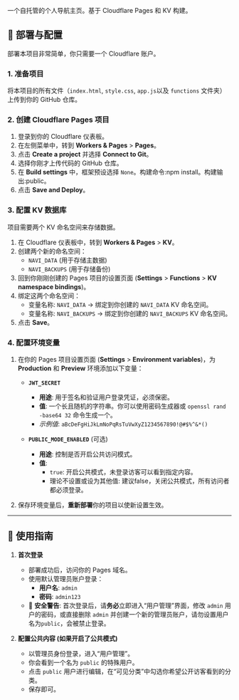 一个自托管的个人导航主页。基于 Cloudflare Pages 和 KV 构建。



## 🚀 部署与配置

部署本项目非常简单，你只需要一个 Cloudflare 账户。

### 1. 准备项目

将本项目的所有文件（`index.html`, `style.css`, `app.js`以及 `functions` 文件夹）上传到你的 GitHub 仓库。

### 2. 创建 Cloudflare Pages 项目

1.  登录到你的 Cloudflare 仪表板。
2.  在左侧菜单中，转到 **Workers & Pages** > **Pages**。
3.  点击 **Create a project** 并选择 **Connect to Git**。
4.  选择你刚才上传代码的 GitHub 仓库。
5.  在 **Build settings** 中，框架预设选择 `None`。构建命令:npm install。构建输出:public。
6.  点击 **Save and Deploy**。

### 3. 配置 KV 数据库

项目需要两个 KV 命名空间来存储数据。

1.  在 Cloudflare 仪表板中，转到 **Workers & Pages** > **KV**。
2.  创建两个新的命名空间：
    * `NAVI_DATA` (用于存储主数据)
    * `NAVI_BACKUPS` (用于存储备份)
3.  回到你刚刚创建的 Pages 项目的设置页面 (**Settings** > **Functions** > **KV namespace bindings**)。
4.  绑定这两个命名空间：
    * 变量名称: `NAVI_DATA` → 绑定到你创建的 `NAVI_DATA` KV 命名空间。
    * 变量名称: `NAVI_BACKUPS` → 绑定到你创建的 `NAVI_BACKUPS` KV 命名空间。
5.  点击 **Save**。

### 4. 配置环境变量

1.  在你的 Pages 项目设置页面 (**Settings** > **Environment variables**)，为 **Production** 和 **Preview** 环境添加以下变量：

    * **`JWT_SECRET`**
        * **用途**: 用于签名和验证用户登录凭证，必须保密。
        * **值**: 一个长且随机的字符串。你可以使用密码生成器或 `openssl rand -base64 32` 命令生成一个。
        * *示例值*: `aBcDeFgHiJkLmNoPqRsTuVwXyZ1234567890!@#$%^&*()`

    * **`PUBLIC_MODE_ENABLED`** (可选)
        * **用途**: 控制是否开启公共访问模式。
        * **值**:
            * `true`: 开启公共模式，未登录访客可以看到指定内容。
            * 理论不设置或设为其他值: 建议false，关闭公共模式，所有访问者都必须登录。

2.  保存环境变量后，**重新部署**你的项目以使新设置生效。

---

## 📖 使用指南

1.  **首次登录**
    * 部署成功后，访问你的 Pages 域名。
    * 使用默认管理员账户登录：
        * **用户名**: `admin`
        * **密码**: `admin123`
    * 🚨 **安全警告**: 首次登录后，请**务必**立即进入“用户管理”界面，修改 `admin` 用户的密码，或直接删除 `admin` 并创建一个新的管理员账户，请勿设置用户名为`public`，会被禁止登录。

2.  **配置公共内容 (如果开启了公共模式)**
    * 以管理员身份登录，进入“用户管理”。
    * 你会看到一个名为 `public` 的特殊用户。
    * 点击 `public` 用户进行编辑，在“可见分类”中勾选你希望公开访客看到的分类。
    * 保存即可。
